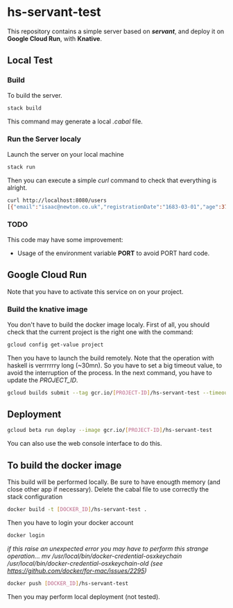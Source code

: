 # hs-servant-test

This repository contains a simple server based on _**servant**_, and deploy it on **Google Cloud Run**, with **Knative**.

## Local Test

### Build
To build the server.
```sh
stack build
```
This command may generate a local *.cabal* file.

### Run the Server localy
Launch the server on your local machine
```sh
stack run
```
Then you can execute a simple *curl* command to check that everything is alright.
```sh
curl http://localhost:8080/users
[{"email":"isaac@newton.co.uk","registrationDate":"1683-03-01","age":372,"name":"Isaac Newton"},{"email":"ae@mc2.org","registrationDate":"1905-12-01","age":136,"name":"Albert Einstein"}]
```
### TODO
This code may have some improvement:
* Usage of the environment variable **PORT** to avoid PORT hard code.

## Google Cloud Run

Note that you have to activate this service on on your project.
### Build the knative image
You don't have to build the docker image localy.
First of all, you should check that the current project is the right one with the command:
```sh
gcloud config get-value project
```
Then you have to launch the build remotely. Note that the operation with haskell is verrrrrry long (~30mn). So you have to set a big timeout value, to avoid the interruption of the process. In the next command, you have to update the *PROJECT_ID*.
```sh
gcloud builds submit --tag gcr.io/[PROJECT-ID]/hs-servant-test --timeout=40m
```
## Deployment
```sh
gcloud beta run deploy --image gcr.io/[PROJECT-ID]/hs-servant-test
```
You can also use the web console interface to do this.


## To build the docker image
This build will be performed locally.
Be sure to have enougth memory (and close other app if necessary).
Delete the cabal file to use correctly the stack configuration
```sh
docker build -t [DOCKER_ID]/hs-servant-test .
```
Then you have to login your docker account
```sh
docker login
```
*if this raise an unexpected error you may have to perform this strange operation...
mv /usr/local/bin/docker-credential-osxkeychain /usr/local/bin/docker-credential-osxkeychain-old
(see https://github.com/docker/for-mac/issues/2295)*

```sh
docker push [DOCKER_ID]/hs-servant-test
```

Then you may perform local deployment (not tested).
